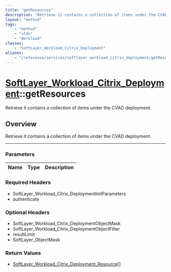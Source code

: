 ```yaml
---
title: "getResources"
description: "Retrieve it contains a collection of items under the CVAD deployment."
layout: "method"
tags:
    - "method"
    - "sldn"
    - "Workload"
classes:
    - "SoftLayer_Workload_Citrix_Deployment"
aliases:
    - "/reference/services/softlayer_workload_citrix_deployment/getResources"
---
```

# [SoftLayer_Workload_Citrix_Deployment](/reference/services/SoftLayer_Workload_Citrix_Deployment)::getResources

Retrieve it contains a collection of items under the CVAD deployment.


## Overview 
Retrieve it contains a collection of items under the CVAD deployment.

-----

### Parameters 
|Name | Type | Description |
| --- | --- | --- |


### Required Headers
* SoftLayer_Workload_Citrix_DeploymentInitParameters
* authenticate


### Optional Headers
* SoftLayer_Workload_Citrix_DeploymentObjectMask
* SoftLayer_Workload_Citrix_DeploymentObjectFilter
* resultLimit
* SoftLayer_ObjectMask

### Return Values
* <a href='/reference/datatypes/SoftLayer_Workload_Citrix_Deployment_Resource'>SoftLayer_Workload_Citrix_Deployment_Resource[] </a>




